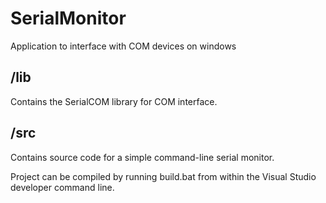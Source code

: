 # SerialMonitor
Application to interface with COM devices on windows



## /lib
Contains the SerialCOM library for COM interface.

## /src
Contains source code for a simple command-line serial monitor.

Project can be compiled by running build.bat from within the Visual Studio developer command line.

